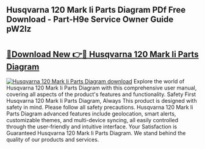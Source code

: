 ## Husqvarna 120 Mark Ii Parts Diagram PDf Free Download - Part-H9e Service Owner Guide pW2Iz

# <h2><a href="http://dfnrea8.blite.top/?on=Husqvarna+120+Mark+Ii+Parts+Diagram">🔗Download New 👉🔴 Husqvarna 120 Mark Ii Parts Diagram</a></h2>

[![Husqvarna 120 Mark Ii Parts Diagram download](https://i.imgur.com/lujVjoI.png)](http://dfnrea8.blite.top/?on=Husqvarna+120+Mark+Ii+Parts+Diagram)
Explore the world of Husqvarna 120 Mark Ii Parts Diagram with this comprehensive user manual, covering all aspects of the product's features and functionality. Safety First Husqvarna 120 Mark Ii Parts Diagram, Always This product is designed with safety in mind. Please follow all safety precautions. Husqvarna 120 Mark Ii Parts Diagram advanced features include geolocation, smart alerts, customizable themes, and multi-device syncing, all easily controlled through the user-friendly and intuitive interface. Your Satisfaction is Guaranteed Husqvarna 120 Mark Ii Parts Diagram. We stand behind the quality of our products and services.
